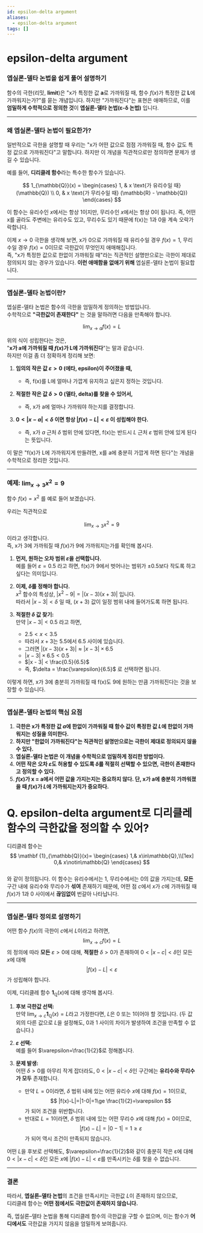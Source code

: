 ```yaml
---
id: epsilon-delta argument
aliases:
  - epsilon-delta argument
tags: []
---
```


# epsilon-delta argument
### **엡실론-델타 논법을 쉽게 풀어 설명하기**

함수의 극한(리밋, **limit**)은 "x가 특정한 값 **a**로 가까워질 때, 함수 $f(x)$가 특정한 값 **L**에 가까워지는가?"를 묻는 개념입니다. 하지만 "가까워진다"는 표현은 애매하므로, 이를 **엄밀하게 수학적으로 정의한 것**이 **엡실론-델타 논법(ε-δ 논법)** 입니다.

---

### **왜 엡실론-델타 논법이 필요한가?**
일반적으로 극한을 설명할 때 우리는 "x가 어떤 값으로 점점 가까워질 때, 함수 값도 특정 값으로 가까워진다"고 말합니다. 하지만 이 개념을 직관적으로만 정의하면 문제가 생길 수 있습니다.

예를 들어, **디리클레 함수**라는 특수한 함수가 있습니다.

$$
1_{\mathbb{Q}}(x) =
\begin{cases}
1, & x \text{가 유리수일 때} (\mathbb{Q}) \\
0, & x \text{가 무리수일 때} (\mathbb{R} - \mathbb{Q})
\end{cases}
$$

이 함수는 유리수인 $x$에서는 항상 1이지만, 무리수인 $x$에서는 항상 0이 됩니다. 즉, 어떤 x를 골라도 주변에는 유리수도 있고, 무리수도 있기 때문에 f(x)는 1과 0을 계속 오락가락합니다.

이제 $x \to 0$ 극한을 생각해 보면, x가 0으로 가까워질 때 유리수일 경우 $f(x) = 1$, 무리수일 경우 $f(x) = 0$이므로 극한값이 무엇인지 애매해집니다.  
즉, "x가 특정한 값으로 한없이 가까워질 때"라는 직관적인 설명만으로는 극한이 제대로 정의되지 않는 경우가 있습니다. **이런 애매함을 없애기 위해** 엡실론-델타 논법이 필요합니다.

---

### **엡실론-델타 논법이란?**
엡실론-델타 논법은 함수의 극한을 엄밀하게 정의하는 방법입니다.  
수학적으로 **"극한값이 존재한다"** 는 것을 말하려면 다음을 만족해야 합니다.

$$
\lim_{x \to a} f(x) = L
$$

위의 식이 성립한다는 것은,  
"**x가 a에 가까워질 때 $f(x)$가 L에 가까워진다**"는 말과 같습니다.  
하지만 이걸 좀 더 정확하게 정리해 보면:

1. **임의의 작은 값 $\varepsilon > 0$ (에타, epsilon)이 주어졌을 때,**
   - 즉, f(x)를 L에 얼마나 가깝게 유지하고 싶은지 정하는 것입니다.

2. **적절한 작은 값 $\delta > 0$ (델타, delta)를 찾을 수 있어서,**
   - 즉, x가 a에 얼마나 가까워야 하는지를 결정합니다.

3. **$0 < |x - a| < \delta$ 이면 항상 $|f(x) - L| < \varepsilon$ 이 성립해야 한다.**
   - 즉, x가 $a$ 근처 $\delta$ 범위 안에 있다면, f(x)는 반드시 $L$ 근처 $\varepsilon$ 범위 안에 있게 된다는 뜻입니다.

이 말은 "f(x)가 L에 가까워지게 만들려면, x를 a에 충분히 가깝게 하면 된다"는 개념을 수학적으로 정리한 것입니다.

---

### **예제: $\lim_{x \to 3} x^2 = 9$**
함수 $f(x) = x^2$ 를 예로 들어 보겠습니다.

우리는 직관적으로

$$
\lim_{x \to 3} x^2 = 9
$$

이라고 생각합니다.  
즉, x가 3에 가까워질 때 $f(x)$가 9에 가까워지는가를 확인해 봅시다.

1. **먼저, 원하는 오차 범위 $\varepsilon$을 선택합니다.**  
   예를 들어 $\varepsilon = 0.5$ 라고 하면, f(x)가 9에서 벗어나는 범위가 ±0.5보다 작도록 하고 싶다는 의미입니다.

2. **이제, $\delta$를 정해야 합니다.**  
   $x^2$ 함수의 특성상, $|x^2 - 9| = |(x - 3)(x + 3)|$ 입니다.  
   따라서 $|x - 3| < \delta$ 일 때, $(x + 3)$ 값이 일정 범위 내에 들어가도록 하면 됩니다.

3. **적절한 $\delta$ 값 찾기:**  
   만약 $|x - 3| < 0.5$ 라고 하면,  
   - $2.5 < x < 3.5$  
   - 따라서 $x + 3$는 5.5에서 6.5 사이에 있습니다.  
   - 그러면 $|(x - 3)(x + 3)| \approx |x - 3| \times 6.5$  
   - $|x - 3| \times 6.5 < 0.5$  
   - $|x - 3| < \frac{0.5}{6.5}$  
   - 즉, $\delta = \frac{\varepsilon}{6.5}$ 로 선택하면 됩니다.

이렇게 하면, x가 3에 충분히 가까워질 때 f(x)도 9에 원하는 만큼 가까워진다는 것을 보장할 수 있습니다.

---

### **엡실론-델타 논법의 핵심 요점**
1. **극한은 x가 특정한 값 $a$에 한없이 가까워질 때 함수 값이 특정한 값 $L$에 한없이 가까워지는 성질을 의미한다.**
2. **하지만 "한없이 가까워진다"는 직관적인 설명만으로는 극한이 제대로 정의되지 않을 수 있다.**
3. **엡실론-델타 논법은 이 개념을 수학적으로 엄밀하게 정리한 방법이다.**
4. **어떤 작은 오차 $\varepsilon$도 허용할 수 있도록 $\delta$를 적절히 선택할 수 있으면, 극한이 존재한다고 정의할 수 있다.**
5. **$f(x)$가 x = a에서 어떤 값을 가지는지는 중요하지 않다. 단, x가 a에 충분히 가까워졌을 때 $f(x)$가 $L$에 가까워지는지가 중요하다.**

# Q. epsilon-delta argument로 디리클레 함수의 극한값을 정의할 수 있어? 
디리클레 함수는  
$$
\mathbf {1}_{\mathbb{Q}}(x)=
\begin{cases}
1,& x\in\mathbb{Q},\\[1ex]
0,& x\notin\mathbb{Q}
\end{cases}
$$  
와 같이 정의됩니다. 이 함수는 유리수에서는 1, 무리수에서는 0의 값을 가지는데, **모든** 구간 내에 유리수와 무리수가 **섞여** 존재하기 때문에, 어떤 점 $c$에서 $x$가 $c$에 가까워질 때 $f(x)$가 1과 0 사이에서 **끊임없이** 번갈아 나타납니다.

---

### **엡실론-델타 정의로 설명하기**

어떤 함수 $f(x)$의 극한이 $c$에서 $L$이라고 하려면,  
$$
\lim_{x\to c}f(x)=L
$$
의 정의에 따라 **모든** $\varepsilon > 0$에 대해, **적절한** $\delta > 0$가 존재하여 $0<|x-c|<\delta$인 모든 $x$에 대해  
$$
|f(x)-L|<\varepsilon
$$
가 성립해야 합니다.

이제, 디리클레 함수 $\mathbf {1}_{\mathbb{Q}}(x)$에 대해 생각해 봅시다.

1. **후보 극한값 선택:**  
   만약 $\lim_{x\to c}\mathbf {1}_{\mathbb{Q}}(x)=L$라고 가정한다면, $L$은 0 또는 1이어야 할 것입니다. (두 값 외의 다른 값으로 $L$을 설정해도, 0과 1 사이의 차이가 발생하여 조건을 만족할 수 없습니다.)

2. **$\varepsilon$ 선택:**  
   예를 들어 $\varepsilon=\frac{1}{2}$로 정해봅니다.

3. **문제 발생:**  
   어떤 $\delta>0$를 아무리 작게 잡더라도, $0<|x-c|<\delta$인 구간에는 **유리수와 무리수가 모두** 존재합니다.  
   - 만약 $L=0$이라면, $\delta$ 범위 내에 있는 어떤 유리수 $x$에 대해 $f(x)=1$이므로,  
     $$
     |f(x)-L|=|1-0|=1\ge \frac{1}{2}=\varepsilon
     $$
     가 되어 조건을 위반합니다.  
   - 반대로 $L=1$이라면, $\delta$ 범위 내에 있는 어떤 무리수 $x$에 대해 $f(x)=0$이므로,  
     $$
     |f(x)-L|=|0-1|=1\ge \varepsilon
     $$
     가 되어 역시 조건이 만족되지 않습니다.

어떤 $L$을 후보로 선택해도, $\varepsilon=\frac{1}{2}$와 같이 충분히 작은 ε에 대해 $0<|x-c|<\delta$인 모든 $x$에 $|f(x)-L|<\varepsilon$를 만족시키는 $\delta$를 찾을 수 없습니다.

---

### **결론**

따라서, **엡실론–델타 논법**의 조건을 만족시키는 극한값 $L$이 존재하지 않으므로,  
디리클레 함수는 **어떤 점에서도 극한값이 존재하지 않습니다.**

즉, 엡실론–델타 논법을 통해 디리클레 함수의 극한값을 구할 수 없으며, 이는 함수가 **어디에서도** 극한값을 가지지 않음을 엄밀하게 보여줍니다.
